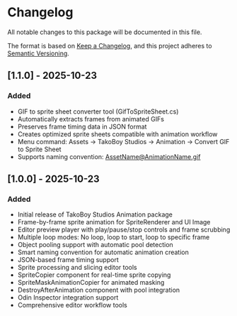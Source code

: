 # Changelog

All notable changes to this package will be documented in this file.

The format is based on [Keep a Changelog](https://keepachangelog.com/en/1.0.0/),
and this project adheres to [Semantic Versioning](https://semver.org/spec/v2.0.0.html).

## [1.1.0] - 2025-10-23

### Added
- GIF to sprite sheet converter tool (GifToSpriteSheet.cs)
- Automatically extracts frames from animated GIFs
- Preserves frame timing data in JSON format
- Creates optimized sprite sheets compatible with animation workflow
- Menu command: Assets → TakoBoy Studios → Animation → Convert GIF to Sprite Sheet
- Supports naming convention: AssetName@AnimationName.gif

## [1.0.0] - 2025-10-23

### Added
- Initial release of TakoBoy Studios Animation package
- Frame-by-frame sprite animation for SpriteRenderer and UI Image
- Editor preview player with play/pause/stop controls and frame scrubbing
- Multiple loop modes: No loop, loop to start, loop to specific frame
- Object pooling support with automatic pool detection
- Smart naming convention for automatic animation creation
- JSON-based frame timing support
- Sprite processing and slicing editor tools
- SpriteCopier component for real-time sprite copying
- SpriteMaskAnimationCopier for animated masking
- DestroyAfterAnimation component with pool integration
- Odin Inspector integration support
- Comprehensive editor workflow tools
